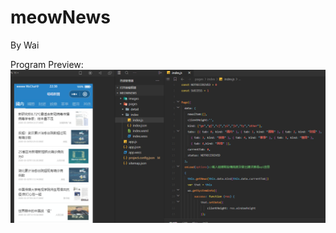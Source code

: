 # meowNews
By Wai

Program Preview:
![Preview](https://github.com/tsangwai2009/meowNews/blob/master/preview.png?raw=true)
